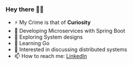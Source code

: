 ### Hey there ✌🏽
- ⚡ My Crime is that of **Curiosity**
- 🌱 Developing Microservices with Spring Boot
- 🔭 Exploring System designs
- 🚀 Learning Go
- 💬 Interested in discussing distributed systems
- 📫 How to reach me: [LinkedIn](https://www.linkedin.com/in/gokulakrishnan-rajasekaran/)
<!--
**gokul656/gokul656** is a ✨ _special_ ✨ repository because its `README.md` (this file) appears on your GitHub profile.

Here are some ideas to get you started:

- 🔭 I’m currently working on ...
- 🌱 I’m currently learning ...
- 👯 I’m looking to collaborate on ...
- 🤔 I’m looking for help with ...
- 💬 Ask me about ...
- 📫 How to reach me: ...
- 😄 Pronouns: ...
- ⚡ Fun fact: ...
-->
